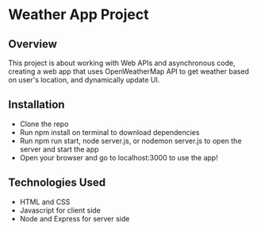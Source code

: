 # Weather App Project

## Overview

This project is about working with Web APIs and asynchronous code, creating a web app that uses OpenWeatherMap API to get weather based on user's location, and dynamically update UI.

## Installation

- Clone the repo
- Run npm install on terminal to download dependencies
- Run npm run start, node server.js, or nodemon server.js to open the server and start the app
- Open your browser and go to localhost:3000 to use the app!

## Technologies Used

- HTML and CSS
- Javascript for client side
- Node and Express for server side
